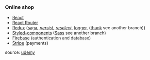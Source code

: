### Online shop

- [React][1]
- [React Router][2]
- [Redux][3] ([saga][12], [_persist_][5], [_reselect_][6], [logger][4], ([thunk][11] see another branch))
- [Styled-components][10] ([Sass][7] see another branch)
- [Firebase][8] (authentication and database)
- [Stripe][9] (payments)

source: [udemy][101]

[1]: https://reactjs.org/
[2]: https://reacttraining.com/react-router/
[3]: https://redux.js.org/
[4]: https://github.com/LogRocket/redux-logger
[5]: https://github.com/rt2zz/redux-persist
[6]: https://github.com/reduxjs/reselect
[7]: https://sass-lang.com/
[8]: https://firebase.google.com/
[9]: https://stripe.com/
[10]: https://styled-components.com/
[11]: https://github.com/reduxjs/redux-thunk
[12]: https://redux-saga.js.org/
[101]: https://www.udemy.com/course/complete-react-developer-zero-to-mastery/
